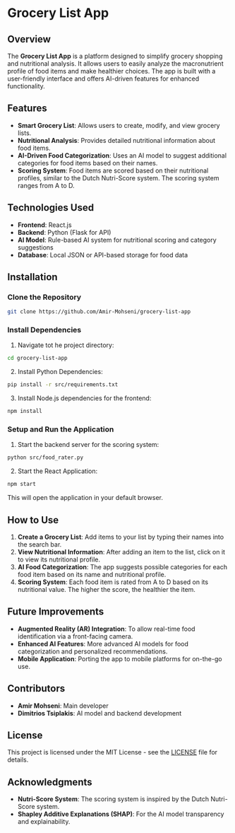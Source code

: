 
# Grocery List App

## Overview
The **Grocery List App** is a platform designed to simplify grocery shopping and nutritional analysis. It allows users to easily analyze the macronutrient profile of food items and make healthier choices. The app is built with a user-friendly interface and offers AI-driven features for enhanced functionality.

## Features
- **Smart Grocery List**: Allows users to create, modify, and view grocery lists.
- **Nutritional Analysis**: Provides detailed nutritional information about food items.
- **AI-Driven Food Categorization**: Uses an AI model to suggest additional categories for food items based on their names.
- **Scoring System**: Food items are scored based on their nutritional profiles, similar to the Dutch Nutri-Score system. The scoring system ranges from A to D.

## Technologies Used
- **Frontend**: React.js
- **Backend**: Python (Flask for API)
- **AI Model**: Rule-based AI system for nutritional scoring and category suggestions
- **Database**: Local JSON or API-based storage for food data

## Installation

### Clone the Repository
```bash
git clone https://github.com/Amir-Mohseni/grocery-list-app
```

### Install Dependencies
1. Navigate tot he project directory: 

```bash
cd grocery-list-app
```
2. Install Python Dependencies:
```bash 
pip install -r src/requirements.txt
```


3. Install Node.js dependencies for the frontend:
```bash 
npm install
```

### Setup and Run the Application 

1. Start the backend server for the scoring system:
```bash 
python src/food_rater.py
```

2. Start the React Application:
```bash 
npm start
```
This will open the application in your default browser.





## How to Use
1. **Create a Grocery List**: Add items to your list by typing their names into the search bar.
2. **View Nutritional Information**: After adding an item to the list, click on it to view its nutritional profile.
3. **AI Food Categorization**: The app suggests possible categories for each food item based on its name and nutritional profile.
4. **Scoring System**: Each food item is rated from A to D based on its nutritional value. The higher the score, the healthier the item.

## Future Improvements
- **Augmented Reality (AR) Integration**: To allow real-time food identification via a front-facing camera.
- **Enhanced AI Features**: More advanced AI models for food categorization and personalized recommendations.
- **Mobile Application**: Porting the app to mobile platforms for on-the-go use.

## Contributors
- **Amir Mohseni**: Main developer
- **Dimitrios Tsiplakis**: AI model and backend development

## License
This project is licensed under the MIT License - see the [LICENSE](LICENSE) file for details.

## Acknowledgments
- **Nutri-Score System**: The scoring system is inspired by the Dutch Nutri-Score system.
- **Shapley Additive Explanations (SHAP)**: For the AI model transparency and explainability.

